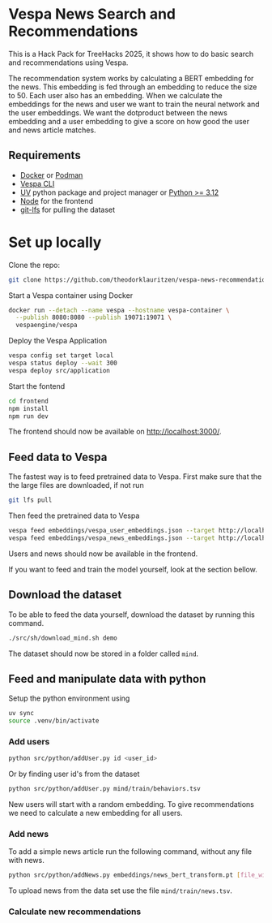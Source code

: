 # Vespa News Search and Recommendations

This is a Hack Pack for TreeHacks 2025, it shows how to do basic search and recommendations using Vespa.

The recommendation system works by calculating a BERT embedding for the news. This embedding is fed through an embedding to reduce the size to 50. Each user also has an embedding. When we calculate the embeddings for the news and user we want to train the neural network and the user embeddings. We want the dotproduct between the news embedding and a user embedding to give a score on how good the user and news article matches.

## Requirements
- [Docker](https://www.docker.com/) or [Podman](https://podman.io/)
- [Vespa CLI](https://docs.vespa.ai/en/vespa-cli.html)
- [UV](https://docs.astral.sh/uv/getting-started/installation/) python package and project manager or [Python >= 3.12](https://www.python.org/)
- [Node](https://nodejs.org/en) for the frontend
- [git-lfs](https://git-lfs.com/) for pulling the dataset

# Set up locally

Clone the repo:
```bash
git clone https://github.com/theodorklauritzen/vespa-news-recommendation-hack-pack.git
```

Start a Vespa container using Docker
```bash
docker run --detach --name vespa --hostname vespa-container \
  --publish 8080:8080 --publish 19071:19071 \
  vespaengine/vespa
```

Deploy the Vespa Application
```bash
vespa config set target local
vespa status deploy --wait 300
vespa deploy src/application
```

Start the fontend
```bash
cd frontend
npm install
npm run dev
```
The frontend should now be available on [http://localhost:3000/](http://localhost:3000/).

## Feed data to Vespa

The fastest way is to feed pretrained data to Vespa.
First make sure that the the large files are downloaded, if not run
```bash
git lfs pull
```
Then feed the pretrained data to Vespa
```bash
vespa feed embeddings/vespa_user_embeddings.json --target http://localhost:8080
vespa feed embeddings/vespa_news_embeddings.json --target http://localhost:8080
```
Users and news should now be available in the frontend.

If you want to feed and train the model yourself, look at the section bellow.

## Download the dataset

To be able to feed the data yourself, download the dataset by running this command.
```bash
./src/sh/download_mind.sh demo
```
The dataset should now be stored in a folder called `mind`.

## Feed and manipulate data with python

Setup the python environment using

```bash
uv sync
source .venv/bin/activate
```

### Add users

```bash
python src/python/addUser.py id <user_id>
```
Or by finding user id's from the dataset
```bash
python src/python/addUser.py mind/train/behaviors.tsv
```

New users will start with a random embedding. To give recommendations we need to calculate a new embedding for all users.

### Add news

To add a simple news article run the following command, without any file with news.
```bash
python src/python/addNews.py embeddings/news_bert_transform.pt [file_with_news]
```

To upload news from the data set use the file `mind/train/news.tsv`.

### Calculate new recommendations

